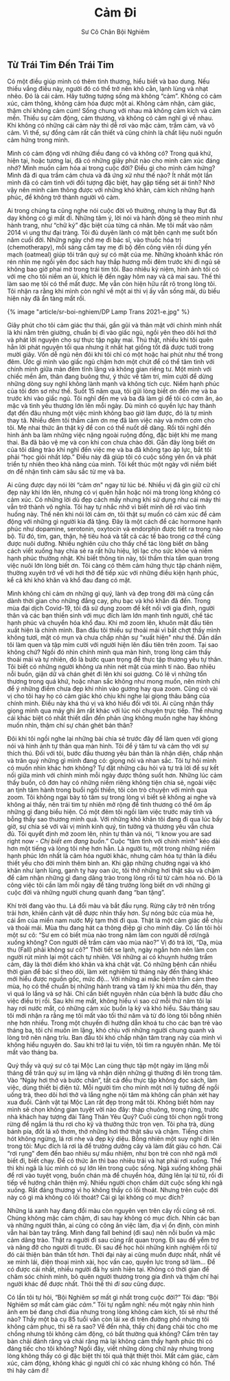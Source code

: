﻿---
title: Cảm Đi
author: Sư Cô Chân Bội Nghiêm
---

## Từ Trái Tim Đến Trái Tim

Có một điều giúp mình có thêm tình thương, hiểu biết và bao dung. Nếu thiếu vắng điều này, người đó có thể trở nên khô cằn, lạnh lùng và nhạt nhẽo. Đó là cái cảm. Hãy tưởng tượng sống mà không “cảm”. Không có cảm xúc, cảm thông, không cảm hóa được một ai. Không cảm nhận, cảm giác, thậm chí không cảm cúm! Sống chung với nhau mà không cảm kích và cảm mến. Thiếu sự cảm động, cảm thương, và không có cảm nghĩ gì về nhau. Khi không có những cái cảm này thì dễ rơi vào mặc cảm, trầm cảm, và vô cảm. Vì thế, sự đồng cảm rất cần thiết và cũng chính là chất liệu nuôi nguồn cảm hứng trong mình. 

Mình có cảm động với những điều đang có và không có? Trong quá khứ, hiện tại, hoặc tương lai, đã có những giây phút nào cho mình cảm xúc đáng nhớ? Mình muốn cảm hóa ai trong cuộc đời? Điều gì cho mình cảm hứng? Mình đã đi qua trầm cảm chưa và đã ứng xử như thế nào? Ít nhất một lần mình đã có cảm tình với đối tượng đặc biệt, hay gặp tiếng sét ái tình? Nhờ vậy nên mình cảm thông được với những khó khăn, cảm kích những hạnh phúc, để không trở thành người vô cảm. 

Ai trong chúng ta cũng nghe nói cuộc đời vô thường, nhưng lạ thay Bụt đã dạy không có gì mất đi. Những tâm ý, lời nói và hành động sẽ theo mình như hành trang, như “chữ ký” đặc biệt của từng cá nhân. Mẹ tôi mất vào năm 2014 vì ung thư đại tràng. Tôi đủ duyên lành có mặt bên cạnh mẹ suốt bốn năm cuối đời. Những ngày chở mẹ đi bác sĩ, vào thuốc hóa trị (chemotherapy), mỗi sáng cầm tay mẹ đi bộ đến công viên rồi dùng yến mạch (oatmeal) giúp tôi trân quý sự có mặt của mẹ. Những khoảnh khắc rón rén nhìn mẹ ngồi yên đọc sách hay thắp hương mỗi đêm trước khi đi ngủ sẽ không bao giờ phai mờ trong trái tim tôi. Bao nhiêu kỷ niệm, hình ảnh tôi có với mẹ cho tôi niềm an ủi, khích lệ đến ngày hôm nay và cả mai sau. Thế thì làm sao mẹ tôi có thể mất được. Mẹ vẫn còn hiện hữu rất rõ trong lòng tôi. Tôi nhận ra rằng khi mình còn nghĩ về một ai thì vị ấy vẫn sống mãi, dù biểu hiện này đã ẩn tàng mất rồi.

{% image "article/sr-boi-nghiem/DP Lamp Trans 2021-e.jpg" %}

Giây phút cho tôi cảm giác thư thái, gần gũi và thân mật với chính mình nhất là khi nằm trên giường, chuẩn bị đi vào giấc ngủ, ngồi yên theo dõi hơi thở và phát lời nguyện cho sự thực tập ngày mai. Thú thật, nhiều khi tôi quên hẳn lời phát nguyện tối qua nhưng ít nhất hạt giống tốt đã được tưới trong mười giây. Vốn dễ ngủ nên đôi khi tôi chỉ có một hoặc hai phút như thế trong đêm. Ước gì mình vào giấc ngủ chậm hơn một chút để có thể tâm tình với chính mình giữa màn đêm tĩnh lặng và không gian riêng tư. Một mình với chiếc mền ấm, thân đang buông thư, ý thức về tâm trí, mỉm cười để dừng những dòng suy nghĩ không lành mạnh và không tích cực. Niềm hạnh phúc của tôi đơn sơ như thế. Suốt 15 năm qua, tôi gửi lòng biết ơn đến mẹ và ba trước khi vào giấc ngủ. Tôi nghĩ đến mẹ và ba đã làm gì để tôi có cơm ăn, áo mặc và tình yêu thương lớn lên mỗi ngày. Dù mình có quyền lực hay thành đạt đến đâu nhưng một việc mình không bao giờ làm được, đó là tự mình thay tã. Nhiều đêm tôi thầm cảm ơn mẹ đã làm việc này và mớm cơm cho tôi. Mẹ nhai thức ăn thật kỹ để con có thể nuốt dễ dàng. Rồi tôi nghĩ đến hình ảnh ba làm những việc nặng ngoài ruộng đồng, đặc biệt khi mẹ mang thai. Ba đã bảo vệ mẹ và con khi con chưa chào đời. Gần đây lòng biết ơn của tôi dâng trào khi nghĩ đến việc mẹ và ba đã không tạo áp lực, bắt tôi phải “học giỏi nhất lớp.” Điều này đã giúp tôi có cuộc sống yên ổn và phát triển tự nhiên theo khả năng của mình. Tôi kết thúc một ngày với niềm biết ơn để nhận tình cảm sâu sắc từ mẹ và ba. 

Ai cũng được dạy nói lời “cảm ơn" ngay từ lúc bé. Nhiều vị đã gìn giữ cử chỉ đẹp này khi lớn lên, nhưng có vị quên hẳn hoặc nói mà trong lòng không có cảm xúc. Có những lời dù đẹp cách mấy nhưng khi sử dụng như cái máy thì vẫn trở thành vô nghĩa. Tôi hay tự nhắc nhở vì biết mình dễ rơi vào tình huống này. Thế nên khi nói lời cảm ơn, tôi thật sự muốn có cảm xúc để cảm động với những gì người kia đã tặng. Đây là một cách để các hormone hạnh phúc như dopamine, serotonin, oxytocin và endorphin được tiết ra trong não bộ. Từ đó, tim, gan, thận, hệ tiêu hoá và tất cả các tế bào trong cơ thể cũng được nuôi dưỡng. Nhiều nghiên cứu cho thấy chế tác lòng biết ơn bằng cách viết xuống hay chia sẻ ra rất hữu hiệu, lợi lạc cho sức khỏe và niềm hạnh phúc thường nhật. Khi biết thông tin này, tôi thấm thía tầm quan trọng việc nuôi lớn lòng biết ơn. Tôi càng có thêm cảm hứng thực tập chánh niệm, thường xuyên trở về với hơi thở để tiếp xúc với những điều kiện hạnh phúc, kể cả khi khó khăn và khổ đau đang có mặt. 

Mình không chỉ cảm ơn những gì quý, lành và đẹp trong đời mà cũng cần dành thời gian cho những đắng cay, phụ bạc và khó khăn đã đến. Trong mùa đại dịch Covid-19, tôi đã sử dụng zoom để kết nối với gia đình, người thân và các bạn thiền sinh với mục đích làm lớn mạnh tình người, chế tác hạnh phúc và chuyển hóa khổ đau. Khi mở zoom lên, khuôn mặt đầu tiên xuất hiện là chính mình. Ban đầu tôi thiếu sự thoải mái vì bất chợt thấy mình không tươi, mặt có mụn và chưa chấp nhận sự “xuất hiện" như thế. Dần dần tôi làm quen và tập mỉm cười với người hiện lên đầu tiên trên zoom. Tại sao không chứ? Ngồi đó nhìn chính mình qua màn hình, trong lòng cảm thấy thoải mái và tự nhiên, đó là bước quan trọng để thực tập thương yêu tự thân. Tôi biết có những người không ưa nhìn nét mặt của mình tí nào. Bao nhiêu nỗi buồn, giận dữ và chán ghét đi lên khi soi gương. Có lẽ vì những tổn thương trong quá khứ, hoặc nhan sắc không như mong muốn, nên mình chỉ để ý những điểm chưa đẹp khi nhìn vào gương hay qua zoom. Cũng có vài vị cho tôi hay họ có cảm giác khó chịu khi nghe lại giọng thâu băng của chính mình. Điều này khá thú vị và khó hiểu đối với tôi. Ai cũng nhận thấy giọng mình qua máy ghi âm rất khác với lúc nói chuyện trực tiếp. Thế nhưng cái khác biệt có nhất thiết dẫn đến phản ứng không muốn nghe hay không muốn nhìn, thậm chí sự chán ghét bản thân?

Đôi khi tôi ngồi nghe lại những bài chia sẻ trước đây để làm quen với giọng nói và hình ảnh tự thân qua màn hình. Tôi để ý tâm tư và cảm thọ với sự thích thú. Đối với tôi, bước đầu thương yêu bản thân là nhận diện, chấp nhận và trân quý những gì mình đang có: giọng nói và nhan sắc. Tôi tự hỏi mình có muốn nhìn khác hơn không? Tự đặt những câu hỏi và tự trả lời để sự kết nối giữa mình với chính mình mỗi ngày được thông suốt hơn. Những lúc cảm thấy buồn, cô đơn hay có những niềm riêng không tiện chia sẻ, ngoài việc an tịnh tâm hành trong buổi ngồi thiền, tôi còn trò chuyện với mình qua zoom. Tôi không ngại bày tỏ tâm sự trong lòng vì biết sẽ không ai nghe và không ai thấy, nên trái tim tự nhiên mở rộng để tình thương có thể ôm ấp những gì đang biểu hiện. Có một đêm tôi ngồi làm việc trước máy tính và bỗng thấy sao thương mình quá. Với những khó khăn tôi đang đi qua lúc bấy giờ, sự chia sẻ với vài vị mình kính quý, tin tưởng và thương yêu vẫn chưa đủ. Tôi quyết định mở zoom lên, nhìn tự thân và nói, “I know you are sad right now *- Chị biết em đang buồn*.” Cuộc “tâm tình với chính mình" kéo dài hơn một tiếng và lòng tôi nhẹ hơn hẳn. Là người tu, một trong những niềm hạnh phúc lớn nhất là cảm hóa người khác, nhưng cảm hóa tự thân là điều thiết yếu cho đời mình thêm bình an. Khi gặp những chướng ngại và khó khăn như lạnh lùng, ganh tỵ hay oan ức, tôi thở những hơi thật sâu và chậm để cảm nhận những gì đang dâng trào trong lòng rồi từ từ cảm hóa nó. Đó là công việc tôi cần làm mỗi ngày để tăng trưởng lòng biết ơn với những gì cuộc đời và những người chung quanh đang “ban tặng”. 

Khí trời đang vào thu. Lá đổi màu và bắt đầu rụng. Rừng cây trở nên trống trải hơn, khiến cảnh vật dễ được nhìn thấy hơn. Sự nóng bức của mùa hè, cái ẩm của miền nam nước Mỹ tạm thời đi qua. Thật là một cảm giác dễ chịu và thoải mái. Mùa thu đang hát ca thông điệp gì cho mình đây. Có lần tôi hỏi một sư cô: “Sư em có biết mùa nào trong năm làm con người dễ rơi/ngã xuống không? Con người dễ trầm cảm vào mùa nào?” Vị đó trả lời, “Dạ, mùa thu (Fall) phải không sư cô?” Thời tiết se lạnh, ngày ngắn hơn nên làm con người rút mình lại một cách tự nhiên. Với những ai có khuynh hướng trầm cảm, đây là thời điểm khó khăn và khá chật vật. Có những bệnh cần nhiều thời gian để bác sĩ theo dõi, làm xét nghiệm từ tháng này đến tháng khác mới hiểu được nguồn gốc, mức độ… Với những ai mắc bệnh trầm cảm theo mùa, họ có thể chuẩn bị những hành trang và tâm lý khi mùa thu đến, thay vì quá lo lắng và sợ hãi. Chỉ cần biết nguyên nhân của bệnh là bước đầu cho việc điều trị rồi. Sau khi mẹ mất, không hiểu vì sao cứ mỗi thứ năm tôi lại hay rơi nước mắt, có những cảm xúc buồn lạ kỳ và khó hiểu. Sáu tháng sau tôi mới nhận ra rằng mẹ tôi mất vào tối thứ năm và từ đó lòng tôi bỗng nhiên nhẹ hơn nhiều. Trong một chuyến đi hướng dẫn khoá tu cho các bạn trẻ vào tháng ba, tôi chỉ muốn im lặng, khó chịu với những người chung quanh và lòng trở nên nặng trĩu. Ban đầu tôi khó chấp nhận tâm trạng này của mình vì không hiểu nguyên do. Sau khi trở lại tu viện, tôi tìm ra nguyên nhân. Mẹ tôi mất vào tháng ba. 

Quý thầy và quý sư cô tại Mộc Lan cùng thực tập một ngày im lặng mỗi tháng để trân quý sự im lặng và nhận diện những gì thường đi lên trong tâm. Vào “Ngày hơi thở và bước chân”, tất cả đều thực tập không đọc sách, làm việc, dùng thiết bị điện tử. Mỗi người tìm cho mình một nơi lý tưởng để ngồi uống trà, theo dõi hơi thở và lắng nghe nội tâm mà không cần phán xét hay xua đuổi. Cảnh vật tại Mộc Lan rất đẹp trong mắt tôi. Không biết hôm nay mình sẽ chọn không gian tuyệt vời nào đây: tháp chuông, trong rừng, trước nhà khách hay tượng đài Tăng Thân Yêu Quý? Cuối cùng tôi chọn ngồi trong rừng để ngắm lá thu rơi cho kỹ và thưởng thức trọn vẹn. Tôi pha trà, dùng bánh pía, đốt lá xô thơm, thở những hơi thở thật sâu và chậm. Tiếng chim hót không ngừng, lá rơi nhẹ và đẹp kỳ diệu. Bỗng nhiên một suy nghĩ đi lên trong tôi: Mục đích lá rơi là để trưởng dưỡng cây và làm đất giàu có hơn. Cái “rơi rụng" đem đến bao nhiêu sự mầu nhiệm, như bọn trẻ con nhờ ngã mới biết đi, biết chạy. Để có thức ăn thì bao nhiêu trái và hạt phải rơi xuống. Thế thì khi ngã là lúc mình có sự lớn lên trong cuộc sống. Ngã xuống không phải để rơi vào tuyệt vọng, buồn chán mà để chuyển hóa, đứng lên lại từ từ, rồi đi tiếp về hướng chân thiện mỹ. Nhiều người chọn chấm dứt cuộc sống khi ngã xuống. Rất đáng thương vì họ không thấy có lối thoát. Nhưng trên cuộc đời này có gì mà không có lối thoát? Cái gì lại không có mục đích? 

Những lá xanh hay đang đổi màu còn nguyên vẹn trên cây rồi cũng sẽ rơi. Chúng không mặc cảm chậm, đi sau hay không có mục đích. Nhìn các bạn và những người thân, ai cũng có công ăn việc làm, địa vị ổn định, còn mình vẫn hai bàn tay trắng. Mình đang fall behind (đi sau) nên nỗi buồn và mặc cảm dâng trào. Thật ra người đi sau cũng rất quan trọng. Đi sau để yểm trợ và nâng đỡ cho người đi trước. Đi sau để học hỏi những kinh nghiệm rồi từ đó cải thiện bản thân tốt hơn. Thời đại này ai cũng muốn được nhất, nhất về xe mình lái, điện thoại mình xài, học vấn cao, quyền lực trong sở làm… Để có được cái nhất, nhiều người đã hy sinh hiện tại. Không có thời gian để chăm sóc chính mình, bỏ quên người thương trong gia đình và thậm chí hại người khác để được nhất. Thôi thế thì *đi sau* cũng được. 

Có lần tôi tự hỏi, “Bội Nghiêm sợ mất gì nhất trong cuộc đời?” Tôi đáp: “Bội Nghiêm sợ mất cảm giác *cảm*.” Tôi tự ngẫm nghĩ: nếu một ngày nhìn hình ảnh em bé đang chơi đùa nhưng trong lòng không cảm kích, tôi sẽ như thế nào? Thấy một bà cụ 85 tuổi vẫn còn lái xe đi trên đường phố nhưng tôi không cảm phục, thì sẽ ra sao? Về đến nhà, thấy chị đang chải tóc cho mẹ chồng nhưng tôi không cảm động, có bất thường quá không? Cầm trên tay bàn chải đánh răng và chải răng mà lại không cảm thấy hạnh phúc thì có đáng tiếc cho tôi không? Ngồi đây, viết những dòng chữ này nhưng trong lòng không thấy có gì đặc biệt thì tôi quả thật thiệt thòi. Mất cảm giác, cảm xúc, cảm động, không khác gì người chỉ có xác nhưng không có hồn. Thế thì hãy cảm đi! 
